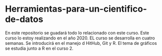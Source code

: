 # Herramientas-para-un-cientifico-de-datos
En este repositorio se guadará todo lo relacionado con este curso.
Este curso lo estoy realizando en el año 2020.
EL curso se desarrolla en cuatro semanas.
Se introducirá en el manejo d HitHub, Git y R.
El tema de gráficos se estudia junto a R en el curso 2.
